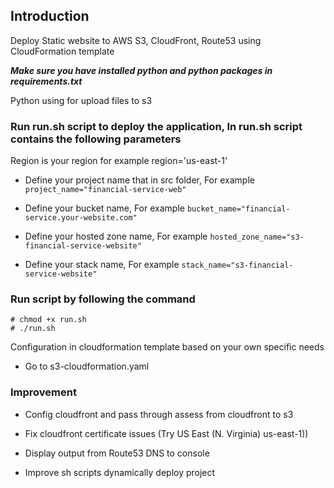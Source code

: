
## Introduction

Deploy Static website to AWS S3, CloudFront, Route53 using CloudFormation template




***Make sure you have installed python and python packages in requirements.txt***

Python using for upload files to s3

### Run run.sh script to deploy the application, In run.sh script contains the following parameters

 Region is your region for example region='us-east-1'
- Define your project name that in src folder, For example `project_name="financial-service-web"`

- Define your bucket name, For example `bucket_name="financial-service.your-website.com"`

- Define your hosted zone name, For example `hosted_zone_name="s3-financial-service-website"`

- Define your stack name, For example `stack_name="s3-financial-service-website"`

  

### Run script by following the command
    # chmod +x run.sh
    # ./run.sh

  

Configuration in cloudformation template based on your own specific needs

  

- Go to s3-cloudformation.yaml

  
  

### Improvement

  

- Config cloudfront and pass through assess from cloudfront to s3

- Fix cloudfront certificate issues (Try US East (N. Virginia) us-east-1))

- Display output from Route53 DNS to console

- Improve sh scripts dynamically deploy project